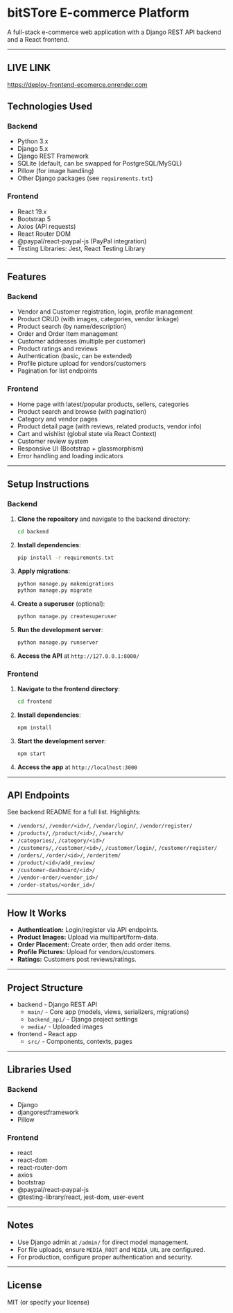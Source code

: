# bitSTore E-commerce Platform

A full-stack e-commerce web application with a Django REST API backend and a React frontend.

---

## LIVE LINK
https://deploy-frontend-ecomerce.onrender.com



## Technologies Used

### Backend
- Python 3.x
- Django 5.x
- Django REST Framework
- SQLite (default, can be swapped for PostgreSQL/MySQL)
- Pillow (for image handling)
- Other Django packages (see `requirements.txt`)

### Frontend
- React 19.x
- Bootstrap 5
- Axios (API requests)
- React Router DOM
- @paypal/react-paypal-js (PayPal integration)
- Testing Libraries: Jest, React Testing Library

---

## Features

### Backend
- Vendor and Customer registration, login, profile management
- Product CRUD (with images, categories, vendor linkage)
- Product search (by name/description)
- Order and Order Item management
- Customer addresses (multiple per customer)
- Product ratings and reviews
- Authentication (basic, can be extended)
- Profile picture upload for vendors/customers
- Pagination for list endpoints

### Frontend
- Home page with latest/popular products, sellers, categories
- Product search and browse (with pagination)
- Category and vendor pages
- Product detail page (with reviews, related products, vendor info)
- Cart and wishlist (global state via React Context)
- Customer review system
- Responsive UI (Bootstrap + glassmorphism)
- Error handling and loading indicators

---

## Setup Instructions

### Backend

1. **Clone the repository** and navigate to the backend directory:
   ```sh
   cd backend
   ```

2. **Install dependencies**:
   ```sh
   pip install -r requirements.txt
   ```

3. **Apply migrations**:
   ```sh
   python manage.py makemigrations
   python manage.py migrate
   ```

4. **Create a superuser** (optional):
   ```sh
   python manage.py createsuperuser
   ```

5. **Run the development server**:
   ```sh
   python manage.py runserver
   ```

6. **Access the API** at `http://127.0.0.1:8000/`

### Frontend

1. **Navigate to the frontend directory**:
   ```sh
   cd frontend
   ```

2. **Install dependencies**:
   ```sh
   npm install
   ```

3. **Start the development server**:
   ```sh
   npm start
   ```

4. **Access the app** at `http://localhost:3000`

---

## API Endpoints

See backend README for a full list. Highlights:
- `/vendors/`, `/vendor/<id>/`, `/vendor/login/`, `/vendor/register/`
- `/products/`, `/product/<id>/`, `/search/`
- `/categories/`, `/category/<id>/`
- `/customers/`, `/customer/<id>/`, `/customer/login/`, `/customer/register/`
- `/orders/`, `/order/<id>/`, `/orderitem/`
- `/product/<id>/add_review/`
- `/customer-dashboard/<id>/`
- `/vendor-order/<vendor_id>/`
- `/order-status/<order_id>/`

---

## How It Works

- **Authentication:** Login/register via API endpoints.
- **Product Images:** Upload via multipart/form-data.
- **Order Placement:** Create order, then add order items.
- **Profile Pictures:** Upload for vendors/customers.
- **Ratings:** Customers post reviews/ratings.

---

## Project Structure

- backend - Django REST API
  - `main/` - Core app (models, views, serializers, migrations)
  - `backend_api/` - Django project settings
  - `media/` - Uploaded images
- frontend - React app
  - `src/` - Components, contexts, pages

---

## Libraries Used

### Backend
- Django
- djangorestframework
- Pillow

### Frontend
- react
- react-dom
- react-router-dom
- axios
- bootstrap
- @paypal/react-paypal-js
- @testing-library/react, jest-dom, user-event

---

## Notes

- Use Django admin at `/admin/` for direct model management.
- For file uploads, ensure `MEDIA_ROOT` and `MEDIA_URL` are configured.
- For production, configure proper authentication and security.

---

## License

MIT (or specify your license)
